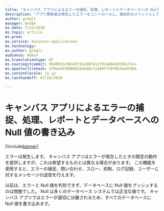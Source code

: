 ```yaml
---
title: "キャンバス アプリによるエラーの捕捉、処理、レポートとデータベースへの Null 値の書き込み"
description: "アプリ開発者は発生したエラーをコントロールし、補足的なメリットとして Null 値を書き込めます。"
author: gregli
manager: AnnBe
ms.date: 7/22/2018
ms.topic: article
ms.prod: 
ms.service: business-applications
ms.technology: 
ms.author: gregli
audience: Admin
ms.translationtype: HT
ms.sourcegitcommit: 0b40bb3c98145f5a260f412701a884a5936174ce
ms.openlocfilehash: e79ea4939906626d448c7a389f7507061bed596b
ms.contentlocale: ja-jp
ms.lasthandoff: 07/18/2018

---
```

# <a name="catch-handle-and-report-errors-and-write-null-values-to-databases-with-canvas-apps"></a>キャンバス アプリによるエラーの捕捉、処理、レポートとデータベースへの Null 値の書き込み


[!include[banner](../../includes/banner.md)]

エラーは発生します。  キャンバス アプリはエラーが発生したときの既定の動作を提供しますが、これは希望するものとは異なる場合があります。  この機能を使用すると、エラーの補足、問い合わせ、スロー、抑制、ログ記録、ユーザーに対するメッセージの送信を行えます。

以前は、エラーと Null 値を判別できず、データベースに Null 値をプッシュするのは問題でした。  Null は多くのデータベース システムでは正当な値です。  キャンバス アプリではエラーが適切に分離されるため、すべてのデータベースに Null 値を書き込めます。

